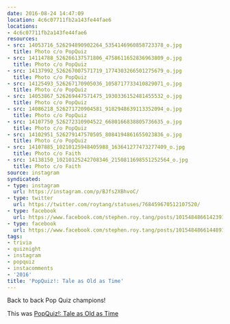 ```yaml
---
date: 2016-08-24 14:47:09
location: 4c6c07711fb2a143fe44fae6
locations:
- 4c6c07711fb2a143fe44fae6
resources:
- src: 14053716_526294890902264_5354146960858723378_o.jpg
  title: Photo c/o PopQuiz
- src: 14114788_526266137571806_4758611652836963809_o.jpg
  title: Photo c/o PopQuiz
- src: 14137992_526267007571719_1774303266501275679_o.jpg
  title: Photo c/o PopQuiz
- src: 14125493_526267170905036_1058717733410829071_o.jpg
  title: Photo c/o PopQuiz
- src: 14053867_526269447571475_1930336152481455532_o.jpg
  title: Photo c/o PopQuiz
- src: 14086218_526271720904581_9182948639113352094_o.jpg
  title: Photo c/o PopQuiz
- src: 14107750_526272310904522_6680166838805736635_o.jpg
  title: Photo c/o PopQuiz
- src: 14102951_526279147570505_8084194861655023836_o.jpg
  title: Photo c/o PopQuiz
- src: 14107885_10210125948405988_163641277473277409_o.jpg
  title: Photo c/o Faith
- src: 14138150_10210125242708346_2150811698551252564_o.jpg
  title: Photo c/o Faith
source: instagram
syndicated:
- type: instagram
  url: https://instagram.com/p/BJfs2XBhvoC/
- type: twitter
  url: https://twitter.com/roytang/statuses/768459670512107520/
- type: facebook
  url: https://www.facebook.com/stephen.roy.tang/posts/10154848661423912:0
- type: facebook
  url: https://www.facebook.com/stephen.roy.tang/posts/10154848661448912
tags:
- trivia
- quiznight
- instagram
- popquiz
- instacomments
- '2016'
title: 'PopQuiz!: Tale as Old as Time'
---
```


Back to back Pop Quiz champions!

This was [PopQuiz!: Tale as Old as Time](https://www.facebook.com/events/1565890090382103)